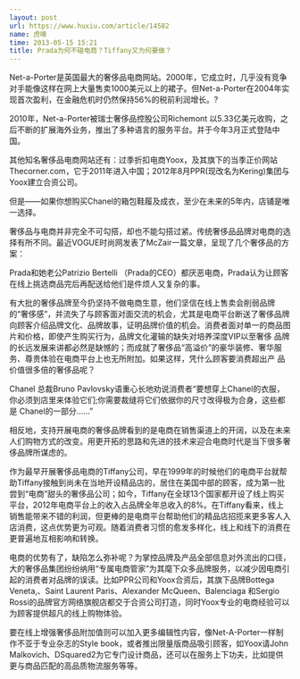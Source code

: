 ```yaml
---
layout: post
url: https://www.huxiu.com/article/14582
name: 虎嗅
time: 2013-05-15 15:21
title: Prada为何不碰电商？Tiffany又为何要做？
---
```

Net-a-Porter是英国最大的奢侈品电商网站。2000年，它成立时，几乎没有竞争对手能像这样在网上大量售卖1000美元以上的裙子。但Net-a-Porter在2004年实现首次盈利，在金融危机时仍然保持56%的税前利润增长。?

2010年，Net-a-Porter被瑞士奢侈品控股公司Richemont 以5.33亿美元收购，之后不断的扩展海外业务，推出了多种语言的服务平台。并于今年3月正式登陆中国。

其他知名奢侈品电商网站还有：过季折扣电商Yoox，及其旗下的当季正价网站Thecorner.com，它于2011年进入中国；2012年8月PPR(现改名为Kering)集团与Yoox建立合资公司。

但是——如果你想购买Chanel的箱包鞋履及成衣，至少在未来的5年内，店铺是唯一选择。

奢侈品与电商并非完全不可勾搭，却也不能勾搭过紧。传统奢侈品品牌对电商的选择有所不同。最近VOGUE时尚网发表了McZair一篇文章，呈现了几个奢侈品的方案：

Prada和她老公Patrizio Bertelli （Prada的CEO）都厌恶电商，Prada认为让顾客在线上挑选商品完后再配送给他们是件烦人又复杂的事。

有大批的奢侈品牌至今扔坚持不做电商生意，他们坚信在线上售卖会削弱品牌的“奢侈感”，并流失了与顾客面对面交流的机会，尤其是电商平台断送了奢侈品牌向顾客介绍品牌文化、品牌故事，证明品牌价值的机会。消费者面对单一的商品图片和价格，即使产生购买行为，品牌文化灌输的缺失对培养深度VIP以至奢侈 品牌的长远发展来讲都必然是缺憾的；而成就了奢侈品“高溢价”的豪华装修、奢华服务、尊贵体验在电商平台上也无所附加。如果这样，凭什么顾客要消费超出产 品价值很多倍的奢侈品呢？

Chanel 总裁Bruno Pavlovsky语重心长地劝说消费者“要想穿上Chanel的衣服，你必须到店里来体验它们;你需要裁缝将它们依据你的尺寸改得极为合身，这些都是 Chanel的一部分……”

相反地，支持开展电商的奢侈品牌看到的是电商在销售渠道上的开阔，以及在未来人们购物方式的改变。用更开拓的思路和先进的技术来迎合电商时代是当下很多奢侈品牌所谋虑的。

作为最早开展奢侈品电商的Tiffany公司，早在1999年的时候他们的电商平台就帮助Tiffany接触到尚未在当地开设精品店的，居住在美国中部的顾客，成为第一批尝到“电商”甜头的奢侈品公司；如今，Tiffany在全球13个国家都开设了线上购买平台，2012年电商平台上的收入占品牌全年总收入的8%。在Tiffany看来，线上销售能带来不错的利润，但更棒的是电商平台帮助他们的精品店招揽来更多客人入店消费，这点优势更为可观。随着消费者习惯的愈发多样化，线上和线下的消费在更普遍地互相影响和转换。

电商的优势有了，缺陷怎么弥补呢？为掌控品牌及产品全部信息对外流出的口径，大的奢侈品集团纷纷纳用“专属电商管家”为其麾下众多品牌服务，以减少因电商引起的消费者对品牌的误读。比如PPR公司和Yoox合资后，其旗下品牌Bottega Veneta,、Saint Laurent Paris、Alexander McQueen、Balenciaga 和Sergio Rossi的品牌官方网络旗舰店都交于合资公司打造，同时Yoox专业的电商经验可以为顾客提供超凡的线上购物体验。

要在线上增强奢侈品附加值则可以加入更多编辑性内容，像Net-A-Porter一样制作不亚于专业杂志的Style book，或者推出限量版商品吸引顾客，如Yoox请John Malkovich、DSquared2为它专门设计商品，还可以在服务上下功夫，比如提供更与商品匹配的高品质物流服务等等。

